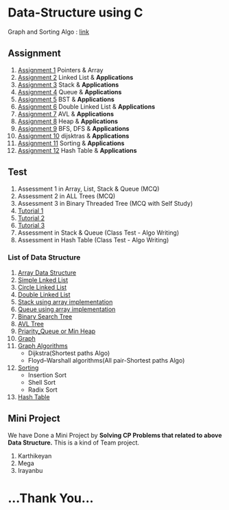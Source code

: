 # Data-Structure using C 
Graph and Sorting Algo : [link](https://github.com/KKBUGHUNTER/Data-Structure/blob/main/DS%20UNIT%204%2C5.pdf)


## Assignment
1.  [Assignment 1](https://github.com/KKBUGHUNTER/Data-Structure/tree/main/Assignment%201) Pointers & Array
2.  [Assignment 2](https://github.com/KKBUGHUNTER/Data-Structure/tree/main/Assignment%202) Linked List & **Applications**
3.  [Assignment 3](https://github.com/KKBUGHUNTER/Data-Structure/tree/main/Assignment-3) Stack & **Applications**
4.  [Assignment 4](https://github.com/KKBUGHUNTER/Data-Structure/tree/main/Assignment-4) Queue & **Applications**
5.  [Assignment 5](https://github.com/KKBUGHUNTER/Data-Structure/tree/main/Assignment-5) BST & **Applications**
6.  [Assignment 6](https://github.com/KKBUGHUNTER/Data-Structure/tree/main/Assignment-6) Double Linked List & **Applications**
7.  [Assignment 7](https://github.com/KKBUGHUNTER/Data-Structure/tree/main/Assignment-7) AVL & **Applications**
8.  [Assignment 8](https://github.com/KKBUGHUNTER/Data-Structure/tree/main/Assignment-8) Heap & **Applications**
9.  [Assignment 9](https://github.com/KKBUGHUNTER/Data-Structure/tree/main/Assignment-9) BFS, DFS & **Applications**
10.  [Assignment 10](https://github.com/KKBUGHUNTER/Data-Structure/tree/main/Assignment-10) dijsktras & **Applications**
11.  [Assignment 11](https://github.com/KKBUGHUNTER/Data-Structure/tree/main/Assignment-11) Sorting & **Applications**
12.  [Assignment 12](https://github.com/KKBUGHUNTER/Data-Structure/tree/main/Assignment-12) Hash Table & **Applications**



## Test
1. Assessment 1 in Array, List, Stack & Queue (MCQ) 
2. Assessment 2 in ALL Trees (MCQ)
3. Assessment 3 in Binary Threaded Tree (MCQ with Self Study)
4. [Tutorial 1](https://github.com/KKBUGHUNTER/Data-Structure/tree/main/Tutorial-1)
5. [Tutorial 2](https://github.com/KKBUGHUNTER/Data-Structure/tree/main/Tutorial-2)
6. [Tutorial 3](https://github.com/KKBUGHUNTER/Data-Structure/tree/main/Tutorial-3)
7. Assessment  in Stack & Queue (Class Test - Algo Writing)
8. Assessment  in Hash Table (Class Test - Algo Writing)



### List of Data Structure
1.  [Array Data Structure](https://github.com/KKBUGHUNTER/Data-Structure/tree/main/All%20Data%20Structure/Array%20Data%20Structure)  <br>
2.  [Simple Lnked List](https://github.com/KKBUGHUNTER/Data-Structure/tree/main/All%20Data%20Structure/Simple%20Linked%20List) <br>
3.  [Circle Linked List](https://github.com/KKBUGHUNTER/Data-Structure/tree/main/All%20Data%20Structure/Circular%20Linked%20List) <br>
4.  [Double Linked List](https://github.com/KKBUGHUNTER/Data-Structure/tree/main/All%20Data%20Structure/Double%20Linked%20List) <br>
5.  [Stack using array implementation](https://github.com/KKBUGHUNTER/Data-Structure/tree/main/All%20Data%20Structure/Stack%20using%20array%20implementation) <br>
6.  [Queue using array implementation](https://github.com/KKBUGHUNTER/Data-Structure/tree/main/All%20Data%20Structure)<br>
7.  [Binary Search Tree](https://github.com/KKBUGHUNTER/Data-Structure/tree/main/All%20Data%20Structure/BST) <br>
8.  [AVL Tree](https://github.com/KKBUGHUNTER/Data-Structure/tree/main/All%20Data%20Structure/AVL) <br>
9.  [Priarity_Queue or Min Heap](https://github.com/KKBUGHUNTER/Data-Structure/tree/main/All%20Data%20Structure/Priarity_Queue) <br>
10. [Graph](https://github.com/KKBUGHUNTER/Data-Structure/tree/main/All%20Data%20Structure/GRAPH) <br>
11. [Graph Algorithms](https://github.com/KKBUGHUNTER/Data-Structure/tree/main/All%20Data%20Structure/GRAPH%20Appliactions) <br>
     - Dijkstra(Shortest paths Algo)
     - Floyd–Warshall algorithms(All pair-Shortest paths Algo)
12. [Sorting](https://github.com/KKBUGHUNTER/Data-Structure/tree/main/All%20Data%20Structure/GRAPH%20Appliactions)
    - Insertion Sort
    - Shell Sort
    - Radix Sort
13. [Hash Table](https://github.com/KKBUGHUNTER/Data-Structure/tree/main/All%20Data%20Structure/GRAPH%20Appliactions)<br>
    


## Mini Project 
We have Done a Mini Project by **Solving CP Problems that related to above Data Structure.** This is a kind of Team project.
1. Karthikeyan
2. Mega
3. Irayanbu

# ...Thank You...
